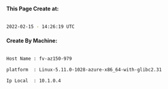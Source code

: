 
   
#### This Page Create at:

```bash

2022-02-15 - 14:26:19 UTC

```

#### Create By Machine:

```bash

Host Name : fv-az150-979

platform  : Linux-5.11.0-1028-azure-x86_64-with-glibc2.31

Ip Local  : 10.1.0.4

```

